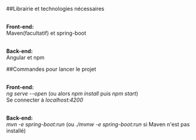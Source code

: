 ##Librairie et technologies nécessaires

<br/>**Front-end:**
<br/> Maven(facultatif) et spring-boot

<br/>**Back-end:**
<br/> Angular et npm

##Commandes pour lancer le projet

<br/>**Front-end:**
<br/> *ng serve --open* (ou alors *npm install* puis *npm start*)
<br/> Se connecter à *localhost:4200*

<br/>**Back-end:**
<br/> *mvn -e spring-boot:run* (ou *./mvnw -e spring-boot:run* si Maven n'est pas installé)
